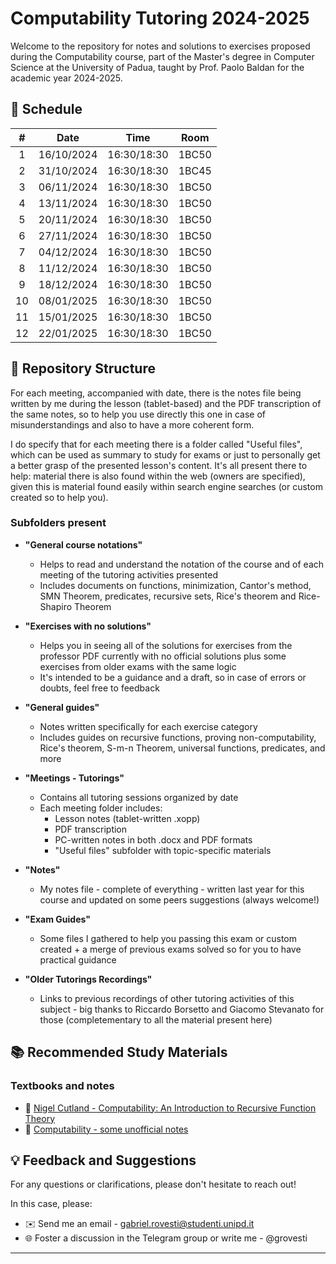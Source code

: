 # Computability Tutoring 2024-2025

Welcome to the repository for notes and solutions to exercises proposed during the Computability course, part of the Master's degree in Computer Science at the University of Padua, taught by Prof. Paolo Baldan for the academic year 2024-2025.

## 📅 Schedule

| **#** | **Date**   | **Time**    | **Room** |
|:-----:|:----------:|:-----------:|:--------:|
|   1   | 16/10/2024 | 16:30/18:30 |  1BC50   |
|   2   | 31/10/2024 | 16:30/18:30 |  1BC45   |
|   3   | 06/11/2024 | 16:30/18:30 |  1BC50   |
|   4   | 13/11/2024 | 16:30/18:30 |  1BC50   |
|   5   | 20/11/2024 | 16:30/18:30 |  1BC50   |
|   6   | 27/11/2024 | 16:30/18:30 |  1BC50   |
|   7   | 04/12/2024 | 16:30/18:30 |  1BC50   |
|   8   | 11/12/2024 | 16:30/18:30 |  1BC50   |
|   9   | 18/12/2024 | 16:30/18:30 |  1BC50   |
|   10  | 08/01/2025 | 16:30/18:30 |  1BC50   |
|   11  | 15/01/2025 | 16:30/18:30 |  1BC50   |
|   12  | 22/01/2025 | 16:30/18:30 |  1BC50   |

## 📁 Repository Structure

For each meeting, accompanied with date, there is the notes file being written by me during the lesson (tablet-based) and the PDF transcription of the same notes, so to help you use directly this one in case of misunderstandings and also to have a more coherent form.

I do specify that for each meeting there is a folder called "Useful files", which can be used as summary to study for exams or just to personally get a better grasp of the presented lesson's content.
It's all present there to help: material there is also found within the web (owners are specified), given this is material found easily within search engine searches (or custom created so to help you).

### Subfolders present

- **"General course notations"**
    - Helps to read and understand the notation of the course and of each meeting of the tutoring activities presented
    - Includes documents on functions, minimization, Cantor's method, SMN Theorem, predicates, recursive sets, Rice's theorem and Rice-Shapiro Theorem

- **"Exercises with no solutions"** 
    - Helps you in seeing all of the solutions for exercises from the professor PDF currently with no official solutions plus some exercises from older exams with the same logic
    - It's intended to be a guidance and a draft, so in case of errors or doubts, feel free to feedback

- **"General guides"** 
    - Notes written specifically for each exercise category
    - Includes guides on recursive functions, proving non-computability, Rice's theorem, S-m-n Theorem, universal functions, predicates, and more

- **"Meetings - Tutorings"**
    - Contains all tutoring sessions organized by date
    - Each meeting folder includes:
      - Lesson notes (tablet-written .xopp)
      - PDF transcription 
      - PC-written notes in both .docx and PDF formats
      - "Useful files" subfolder with topic-specific materials

- **"Notes"**
    - My notes file - complete of everything - written last year for this course and updated on some peers suggestions (always welcome!)

- **"Exam Guides"**
    - Some files I gathered to help you passing this exam or custom created + a merge of previous exams solved so for you to have practical guidance
 
- **"Older Tutorings Recordings"**
    - Links to previous recordings of other tutoring activities of this subject - big thanks to Riccardo Borsetto and Giacomo Stevanato for those (completementary to all the material present here)

## 📚 Recommended Study Materials

### Textbooks and notes
- 📘 [Nigel Cutland - Computability: An Introduction to Recursive Function Theory](https://www.amazon.it/Computability-Introduction-Recursive-Function-Theory/dp/0521294657)
- 📗 [Computability - some unofficial notes](https://www.math.unipd.it/~baldan/Computability/notes.pdf)

## 💡 Feedback and Suggestions

For any questions or clarifications, please don't hesitate to reach out!

In this case, please:

- ✉️ Send me an email - gabriel.rovesti@studenti.unipd.it
- 🌐 Foster a discussion in the Telegram group or write me - @grovesti

---
